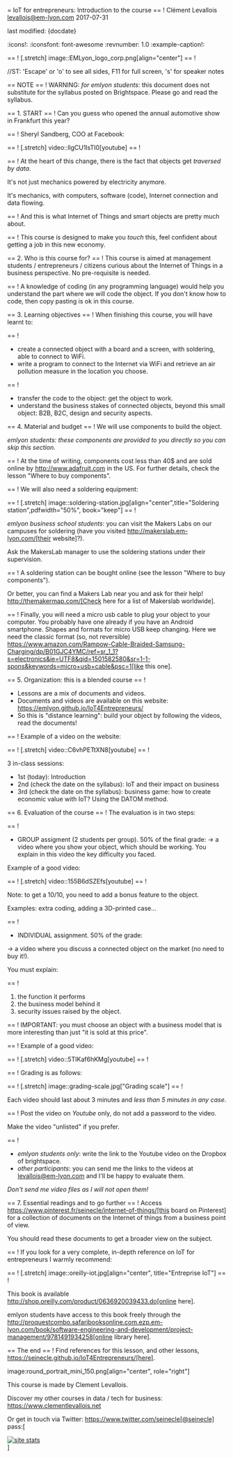 = IoT for entrepreneurs: Introduction to the course
== !
Clément Levallois <levallois@em-lyon.com>
2017-07-31

last modified: {docdate}

:icons!:
:iconsfont:   font-awesome
:revnumber: 1.0
:example-caption!:

== !
[.stretch]
image::EMLyon_logo_corp.png[align="center"]
== !


//ST: 'Escape' or 'o' to see all sides, F11 for full screen, 's' for speaker notes

== NOTE
== !
WARNING: *for emlyon students*: this document does not substitute for the syllabus posted on Brightspace. Please go and read the syllabus.

== 1. START
== !
Can you guess who opened the annual automotive show in Frankfurt this year?


== !
Sheryl Sandberg, COO at Facebook:


== !
[.stretch]
video::llgCU1lsTI0[youtube]
== !



== !
At the heart of this change, there is the fact that objects get *traversed by data*.

It's not just mechanics powered by electricity anymore.

It's mechanics, with computers, software (code), Internet connection and data flowing.


== !
And this is what Internet of Things and smart objects are pretty much about.


== !
This course is designed to make you *touch* this, feel confident about getting a job in this new economy.


== 2. Who is this course for?
== !
This course is aimed at management students / entrepreneurs / citizens curious about the Internet of Things in a business perspective.
No pre-requisite is needed.


== !
A knowledge of coding (in any programming language) would help you understand the part where we will code the object.
If you don't know how to code, then copy pasting is ok in this course.


== 3. Learning objectives
== !
When finishing this course, you will have learnt to:


== !
- create a connected object with a board and a screen, with soldering, able to connect to WiFi.
- write a program to connect to the Internet via WiFi and retrieve an air pollution measure in the location you choose.


== !
- transfer the code to the object: get the object to work.
- understand the business stakes of connected objects, beyond this small object: B2B, B2C, design and security aspects.

== 4. Material and budget
== !
We will use components to build the object.

*emlyon students: these components are provided to you directly so you can skip this section.*


== !
At the time of writing, components cost less than 40$ and are sold online by http://www.adafruit.com in the US.
For further details, check the lesson "Where to buy components".


== !
We will also need a soldering equipment:

== !
[.stretch]
image::soldering-station.jpg[align="center",title="Soldering station",pdfwidth="50%", book="keep"]
== !


*emlyon business school students*: you can visit the Makers Labs on our campuses for soldering (have you visited http://makerslab.em-lyon.com/[their website]?).

Ask the MakersLab manager to use the soldering stations under their supervision.


== !
A soldering station can be bought online (see the lesson "Where to buy components").

Or better, you can find a Makers Lab near you and ask for their help! http://themakermap.com/[Check here for a list of Makerslab worldwide].


== !
Finally, you will need a micro usb cable to plug your object to your computer. You probably have one already if you have an Android smartphone. Shapes and formats for micro USB keep changing. Here we need the classic format (so, not reversible) https://www.amazon.com/Rampow-Cable-Braided-Samsung-Charging/dp/B01GJC4YMC/ref=sr_1_1?s=electronics&ie=UTF8&qid=1501582580&sr=1-1-spons&keywords=micro+usb+cable&psc=1[like this one].

== 5. Organization: this is a blended course
== !
- Lessons are a mix of documents and videos.
- Documents and videos are available on this website: https://emlyon.github.io/IoT4Entrepreneurs/
- So this is "distance learning": build your object by following the videos, read the documents!


== !
Example of a video on the website:


== !
[.stretch]
video::C6vhPETtXN8[youtube]
== !


3 in-class sessions:

- 1st (today): Introduction
- 2nd (check the date on the syllabus): IoT and their impact on business
- 3rd (check the date on the syllabus): business game: how to create economic value with IoT? Using the DATOM method.

== 6. Evaluation of the course
== !
The evaluation is in two steps:


== !
- GROUP assigment (2 students per group). 50% of the final grade:
-> a video where you show your object, which should be working.
You explain in this video the key difficulty you faced.

Example of a good video:

== !
[.stretch]
video::155B6dSZEfs[youtube]
== !


Note: to get a 10/10, you need to add a bonus feature to the object.

Examples: extra coding, adding a 3D-printed case...


== !
- INDIVIDUAL assignment. 50% of the grade:

-> a video where you discuss a connected object on the market (no need to buy it!).

You must explain:


== !
1. the function it performs
2. the business model behind it
3. security issues raised by the object.


== !
IMPORTANT: you must choose an object with a business model that is more interesting than just "it is sold at this price".


== !
Example of a good video:

== !
[.stretch]
video::5TIKaf6hKMg[youtube]
== !



== !
Grading is as follows:

== !
[.stretch]
image::grading-scale.jpg["Grading scale"]
== !


Each video should last about 3 minutes and *less than 5 minutes in any case*.



== !
Post the video on *Youtube* only, do not add a password to the video.

Make the video "unlisted" if you prefer.


== !
- *emlyon students only*: write the link to the Youtube video on the Dropbox of brightspace.
- *other participants*: you can send me the links to the videos at levallois@em-lyon.com and I'll be happy to evaluate them.

*Don't send me video files as I will not open them!*


== 7. Essential readings and to go further
== !
Access https://www.pinterest.fr/seinecle/internet-of-things/[this board on Pinterest] for a collection of documents on the Internet of things from a business point of view.

You should read these documents to get a broader view on the subject.


== !
If you look for a very complete, in-depth reference on IoT for entrepreneurs I warmly recommend:

== !
[.stretch]
image::oreilly-iot.jpg[align="center", title="Entreprise IoT"]
== !


This book is available http://shop.oreilly.com/product/0636920039433.do[online here].

emlyon students have access to this book freely through the http://proquestcombo.safaribooksonline.com.ezp.em-lyon.com/book/software-engineering-and-development/project-management/9781491934258[online library here].

== The end
== !
Find references for this lesson, and other lessons, https://seinecle.github.io/IoT4Entrepreneurs/[here].

image:round_portrait_mini_150.png[align="center", role="right"]

This course is made by Clement Levallois.

Discover my other courses in data / tech for business: https://www.clementlevallois.net

Or get in touch via Twitter: https://www.twitter.com/seinecle[@seinecle]
pass:[    <!-- Start of StatCounter Code for Default Guide -->
    <script type="text/javascript">
        var sc_project = 11410058;
        var sc_invisible = 1;
        var sc_security = "11410058";
        var scJsHost = (("https:" == document.location.protocol) ?
            "https://secure." : "http://www.");
        document.write("<sc" + "ript type='text/javascript' src='" +
            scJsHost +
            "statcounter.com/counter/counter.js'></" + "script>");
    </script>
    <noscript><div class="statcounter"><a title="site stats"
    href="http://statcounter.com/" target="_blank"><img
    class="statcounter"
    src="//c.statcounter.com/11410058/0/11410058/1/" alt="site
    stats"></a></div></noscript>
    <!-- End of StatCounter Code for Default Guide -->]
